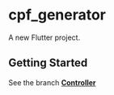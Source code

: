 # cpf_generator

A new Flutter project.

## Getting Started

See the branch <a href="https://github.com/Decripter/document_manager/tree/controller">**Controller**</a>